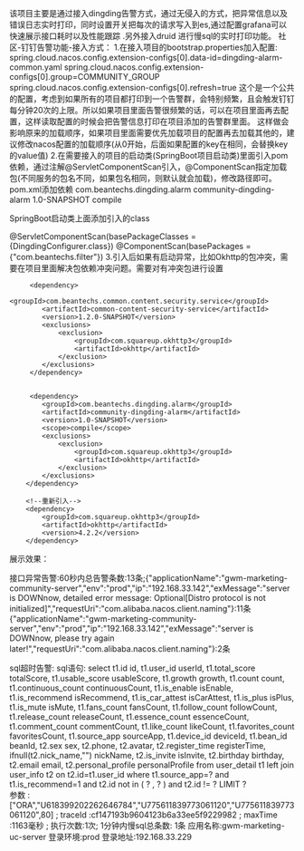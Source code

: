 该项目主要是通过接入dingding告警方式，通过无侵入的方式，把异常信息以及错误日志实时打印，同时设置开关把每次的请求写入到es,通过配置grafana可以快速展示接口耗时以及性能跟踪
.另外接入druid 进行慢sql的实时打印功能。
社区-钉钉告警功能-接入方式：
1.在接入项目的bootstrap.properties加入配置:
spring.cloud.nacos.config.extension-configs[0].data-id=dingding-alarm-common.yaml
spring.cloud.nacos.config.extension-configs[0].group=COMMUNITY_GROUP
spring.cloud.nacos.config.extension-configs[0].refresh=true
这个是一个公共的配置，考虑到如果所有的项目都打印到一个告警群，会特别频繁，且会触发钉钉每分钟20次的上限。所以如果项目里面告警很频繁的话，可以在项目里面再去配置，这样读取配置的时候会把告警信息打印在项目添加的告警群里面。
这样做会影响原来的加载顺序，如果项目里面需要优先加载项目的配置再去加载其他的，建议修改nacos配置的加载顺序(从0开始，后面如果配置的key在相同，会替换key的value值)
2.在需要接入的项目的启动类(SpringBoot项目启动类)里面引入pom依赖，通过注解@ServletComponentScan引入，@ComponentScan指定加载包(不同服务的包名不同，如果包名相同，则默认就会加载)，修改路径即可。
pom.xml添加依赖
       <dependency>
            <groupId>com.beantechs.dingding.alarm</groupId>
            <artifactId>community-dingding-alarm</artifactId>
            <version>1.0-SNAPSHOT</version>
            <scope>compile</scope>
        </dependency>

SpringBoot启动类上面添加引入的class

@ServletComponentScan(basePackageClasses = {DingdingConfigurer.class})
@ComponentScan(basePackages = {"com.beantechs.filter"})
3.引入后如果有启动异常，比如Okhttp的包冲突，需要在项目里面解决包依赖冲突问题。需要对有冲突包进行设置
<!--去掉有冲突的依赖包-->
         <dependency>
            <groupId>com.beantechs.common.content.security.service</groupId>
            <artifactId>common-content-security-service</artifactId>
            <version>1.2.0-SNAPSHOT</version>
            <exclusions>
                <exclusion>
                    <groupId>com.squareup.okhttp3</groupId>
                    <artifactId>okhttp</artifactId>
                </exclusion>
            </exclusions>
         </dependency>


         <dependency>
            <groupId>com.beantechs.dingding.alarm</groupId>
            <artifactId>community-dingding-alarm</artifactId>
            <version>1.0-SNAPSHOT</version>
            <scope>compile</scope>
            <exclusions>
                <exclusion>
                    <groupId>com.squareup.okhttp3</groupId>
                    <artifactId>okhttp</artifactId>
                </exclusion>
            </exclusions>
        </dependency>
		
	    <!--重新引入-->
		<dependency>
            <groupId>com.squareup.okhttp3</groupId>
            <artifactId>okhttp</artifactId>
            <version>4.2.2</version>
        </dependency>

展示效果：

接口异常告警:60秒内总告警条数:13条;{"applicationName":"gwm-marketing-community-server","env":"prod","ip":"192.168.33.142","exMessage":"server is DOWNnow, detailed error message: Optional[Distro protocol is not initialized]","requestUri":"com.alibaba.nacos.client.naming"}:11条{"applicationName":"gwm-marketing-community-server","env":"prod","ip":"192.168.33.142","exMessage":"server is DOWNnow, please try again later!","requestUri":"com.alibaba.nacos.client.naming"}:2条

sql超时告警:
sql语句: select
        t1.id id,
        t1.user_id userId,
        t1.total_score totalScore,
        t1.usable_score usableScore,
        t1.growth growth,
        t1.count count,
        t1.continuous_count continuousCount,
        t1.is_enable isEnable,
        t1.is_recommend isRecommend,
        t1.is_car_attest isCarAttest,
        t1.is_plus isPlus,
        t1.is_mute isMute,
        t1.fans_count fansCount,
        t1.follow_count followCount,
        t1.release_count releaseCount,
        t1.essence_count essenceCount,
        t1.comment_count commentCount,
        t1.like_count likeCount,
        t1.favorites_count favoritesCount,
        t1.source_app sourceApp,
        t1.device_id deviceId,
        t1.bean_id beanId,
        t2.sex sex,
        t2.phone,
        t2.avatar,
        t2.register_time registerTime,
        ifnull(t2.nick_name,"") nickName,
        t2.is_invite isInvite,
        t2.birthday birthday,
        t2.email email,
        t2.personal_profile personalProfile
        from user_detail t1
        left join user_info t2 on t2.id=t1.user_id
        where t1.source_app=?
        and t1.is_recommend=1
            and t2.id not in
             (                ?
             , 
                ?
             ) 
            and t2.id != ? LIMIT ?  
参数  :["ORA","U618399202262646784","U775611839773061120","U775611839773061120",80] ;
traceId  :cf147193b9604123b6a33ee5f9229982 ;
maxTime  :1163毫秒 ;
执行次数:1次;
1分钟内慢sql总条数: 1条 
应用名称:gwm-marketing-uc-server
登录环境:prod
登录地址:192.168.33.229


